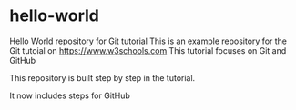 # hello-world
Hello World repository for Git tutorial
This is an example repository for the Git tutoial on https://www.w3schools.com
This tutorial focuses on Git and GitHub

This repository is built step by step in the tutorial.

It now includes steps for GitHub
